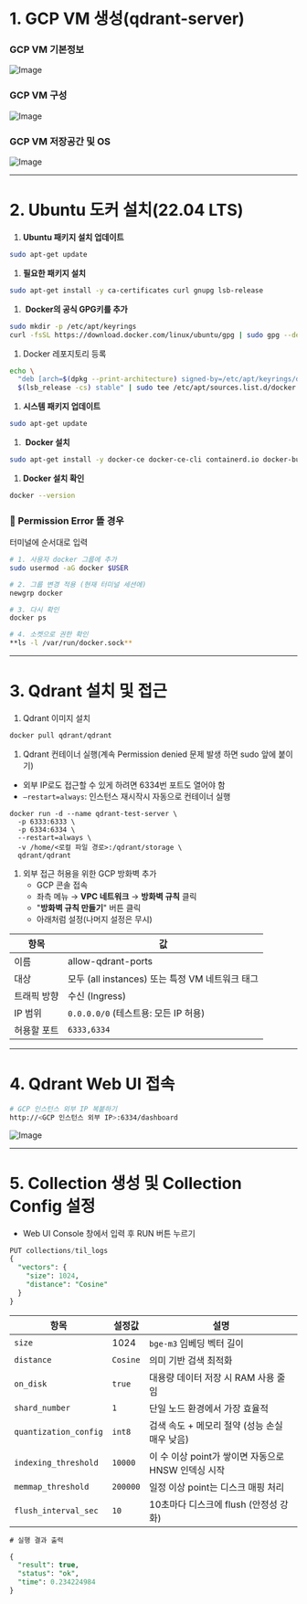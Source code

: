 # 1. GCP VM 생성(qdrant-server)

### GCP VM 기본정보

![Image](https://github.com/user-attachments/assets/8f37e98d-e624-4ef8-8d6e-308f6fd772a8)

### GCP VM 구성

![Image](https://github.com/user-attachments/assets/48177717-32a9-4913-b603-e1bc02e30064)

### GCP VM 저장공간 및 OS

![Image](https://github.com/user-attachments/assets/d7ee9962-dd80-4811-b9ec-b30d9a6f8a33)

---

# 2. Ubuntu 도커 설치(22.04 LTS)

1. **Ubuntu 패키지 설치 업데이트**

```bash
sudo apt-get update
```

1. **필요한 패키지 설치**

```bash
sudo apt-get install -y ca-certificates curl gnupg lsb-release
```

1.  **Docker의 공식 GPG키를 추가**

```bash
sudo mkdir -p /etc/apt/keyrings
curl -fsSL https://download.docker.com/linux/ubuntu/gpg | sudo gpg --dearmor -o /etc/apt/keyrings/docker.gpg

```

1. Docker 레포지토리 등록

```bash
echo \
  "deb [arch=$(dpkg --print-architecture) signed-by=/etc/apt/keyrings/docker.gpg] https://download.docker.com/linux/ubuntu \
  $(lsb_release -cs) stable" | sudo tee /etc/apt/sources.list.d/docker.list > /dev/null

```

1. **시스템 패키지 업데이트**

```bash
sudo apt-get update
```

1.  **Docker 설치**

```bash
sudo apt-get install -y docker-ce docker-ce-cli containerd.io docker-buildx-plugin docker-compose-plugin
```

1. **Docker 설치 확인**

```bash
docker --version
```

### 🚨 Permission Error 뜰 경우

터미널에 순서대로 입력

```bash
# 1. 사용자 docker 그룹에 추가
sudo usermod -aG docker $USER

# 2. 그룹 변경 적용 (현재 터미널 세션에)
newgrp docker

# 3. 다시 확인
docker ps

# 4. 소켓으로 권한 확인
**ls -l /var/run/docker.sock**
```

---

# 3. Qdrant 설치 및 접근

1. Qdrant 이미지 설치

```bash
docker pull qdrant/qdrant
```

1. Qdrant 컨테이너 실행(계속 Permission denied 문제 발생 하면 sudo 앞에 붙이기)
- 외부 IP로도 접근할 수 있게 하려면 6334번 포트도 열어야 함
- `—restart=always`: 인스턴스 재시작시 자동으로 컨테이너 실행

```docker
docker run -d --name qdrant-test-server \
  -p 6333:6333 \
  -p 6334:6334 \
  --restart=always \
  -v /home/<로컬 파일 경로>:/qdrant/storage \
  qdrant/qdrant
```

1. 외부 접근 허용을 위한 GCP 방화벽 추가
    - GCP 콘솔 접속
    - 좌측 메뉴 → **VPC 네트워크** → **방화벽 규칙** 클릭
    - "**방화벽 규칙 만들기**" 버튼 클릭
    - 아래처럼 설정(나머지 설정은 무시)

| 항목 | 값 |
| --- | --- |
| 이름 | allow-qdrant-ports |
| 대상 | 모두 (all instances) 또는 특정 VM 네트워크 태그 |
| 트래픽 방향 | 수신 (Ingress) |
| IP 범위 | `0.0.0.0/0` (테스트용: 모든 IP 허용) |
| 허용할 포트 | `6333,6334` |

---

# 4. Qdrant Web UI 접속

```bash
# GCP 인스턴스 외부 IP 복붙하기
http://<GCP 인스턴스 외부 IP>:6334/dashboard
```

![Image](https://github.com/user-attachments/assets/80e2bd8c-b197-401a-ae81-a7f0540c13d7)


---

# 5. Collection 생성 및 Collection Config 설정

- Web UI Console 창에서 입력 후 RUN 버튼 누르기

```sql
PUT collections/til_logs
{
  "vectors": {
    "size": 1024,
    "distance": "Cosine"
  }
}
```

| 항목 | 설정값 | 설명 |
| --- | --- | --- |
| `size` | 1024 | `bge-m3` 임베딩 벡터 길이 |
| `distance` | `Cosine` | 의미 기반 검색 최적화 |
| `on_disk` | `true` | 대용량 데이터 저장 시 RAM 사용 줄임 |
| `shard_number` | `1` | 단일 노드 환경에서 가장 효율적 |
| `quantization_config` | `int8` | 검색 속도 + 메모리 절약 (성능 손실 매우 낮음) |
| `indexing_threshold` | `10000` | 이 수 이상 point가 쌓이면 자동으로 HNSW 인덱싱 시작 |
| `memmap_threshold` | `200000` | 일정 이상 point는 디스크 매핑 처리 |
| `flush_interval_sec` | `10` | 10초마다 디스크에 flush (안정성 강화) |

```sql
# 실행 결과 출력

{
  "result": true,
  "status": "ok",
  "time": 0.234224984
}
```
